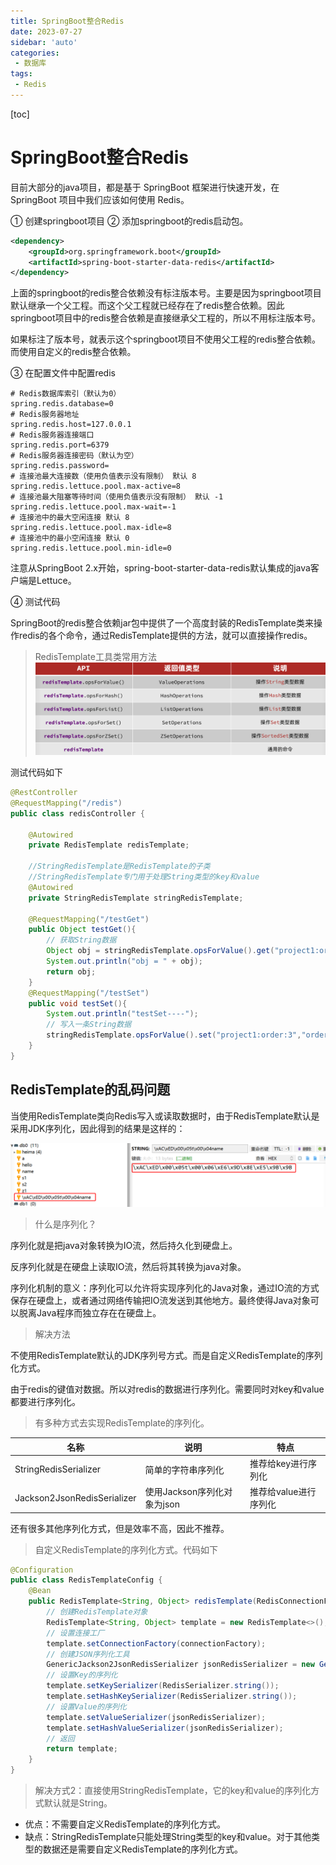 ```yaml
---
title: SpringBoot整合Redis
date: 2023-07-27
sidebar: 'auto'
categories: 
 - 数据库
tags:
 - Redis
---
```


[toc]

# SpringBoot整合Redis

目前大部分的java项目，都是基于 SpringBoot 框架进行快速开发，在  SpringBoot 项目中我们应该如何使用 Redis。

① 创建springboot项目
② 添加springboot的redis启动包。

```xml
<dependency>
    <groupId>org.springframework.boot</groupId>
    <artifactId>spring-boot-starter-data-redis</artifactId>
</dependency>
```

上面的springboot的redis整合依赖没有标注版本号。主要是因为springboot项目默认继承一个父工程。而这个父工程就已经存在了redis整合依赖。因此springboot项目中的redis整合依赖是直接继承父工程的，所以不用标注版本号。

如果标注了版本号，就表示这个springboot项目不使用父工程的redis整合依赖。而使用自定义的redis整合依赖。

③ 在配置文件中配置redis

```properties
# Redis数据库索引（默认为0）
spring.redis.database=0
# Redis服务器地址
spring.redis.host=127.0.0.1
# Redis服务器连接端口
spring.redis.port=6379
# Redis服务器连接密码（默认为空）
spring.redis.password=
# 连接池最大连接数（使用负值表示没有限制） 默认 8
spring.redis.lettuce.pool.max-active=8
# 连接池最大阻塞等待时间（使用负值表示没有限制） 默认 -1
spring.redis.lettuce.pool.max-wait=-1
# 连接池中的最大空闲连接 默认 8
spring.redis.lettuce.pool.max-idle=8
# 连接池中的最小空闲连接 默认 0
spring.redis.lettuce.pool.min-idle=0
```

注意从SpringBoot 2.x开始，spring-boot-starter-data-redis默认集成的java客户端是Lettuce。

④ 测试代码

SpringBoot的redis整合依赖jar包中提供了一个高度封装的RedisTemplate类来操作redis的各个命令，通过RedisTemplate提供的方法，就可以直接操作redis。

> RedisTemplate工具类常用方法
![redis20221011154818.png](../blog_img/redis20221011154818.png)

测试代码如下
```java
@RestController
@RequestMapping("/redis")
public class redisController {

    @Autowired
    private RedisTemplate redisTemplate;

    //StringRedisTemplate是RedisTemplate的子类
    //StringRedisTemplate专门用于处理String类型的key和value
    @Autowired
    private StringRedisTemplate stringRedisTemplate;

    @RequestMapping("/testGet")
    public Object testGet(){
        // 获取String数据
        Object obj = stringRedisTemplate.opsForValue().get("project1:order:3");
        System.out.println("obj = " + obj);
        return obj;
    }
    @RequestMapping("/testSet")
    public void testSet(){
        System.out.println("testSet----");
        // 写入一条String数据
        stringRedisTemplate.opsForValue().set("project1:order:3","order3333");
    }
}
```

## RedisTemplate的乱码问题

当使用RedisTemplate类向Redis写入或读取数据时，由于RedisTemplate默认是采用JDK序列化，因此得到的结果是这样的：

![redis20221011162513.png](../blog_img/redis20221011162513.png)

> 什么是序列化？

序列化就是把java对象转换为IO流，然后持久化到硬盘上。

反序列化就是在硬盘上读取IO流，然后将其转换为java对象。

序列化机制的意义：序列化可以允许将实现序列化的Java对象，通过IO流的方式保存在硬盘上，或者通过网络传输把IO流发送到其他地方。最终使得Java对象可以脱离Java程序而独立存在在硬盘上。

> 解决方法

不使用RedisTemplate默认的JDK序列号方式。而是自定义RedisTemplate的序列化方式。

由于redis的键值对数据。所以对redis的数据进行序列化。需要同时对key和value都要进行序列化。


> 有多种方式去实现RedisTemplate的序列化。

名称 | 说明 | 特点
------------ | ------------- | ------------- 
StringRedisSerializer |	简单的字符串序列化 | 推荐给key进行序列化
Jackson2JsonRedisSerializer	| 使用Jackson序列化对象为json | 推荐给value进行序列化

还有很多其他序列化方式，但是效率不高，因此不推荐。

> 自定义RedisTemplate的序列化方式。代码如下

```java
@Configuration
public class RedisTemplateConfig {
    @Bean
    public RedisTemplate<String, Object> redisTemplate(RedisConnectionFactory connectionFactory){
        // 创建RedisTemplate对象
        RedisTemplate<String, Object> template = new RedisTemplate<>();
        // 设置连接工厂
        template.setConnectionFactory(connectionFactory);
        // 创建JSON序列化工具
        GenericJackson2JsonRedisSerializer jsonRedisSerializer = new GenericJackson2JsonRedisSerializer();
        // 设置Key的序列化
        template.setKeySerializer(RedisSerializer.string());
        template.setHashKeySerializer(RedisSerializer.string());
        // 设置Value的序列化
        template.setValueSerializer(jsonRedisSerializer);
        template.setHashValueSerializer(jsonRedisSerializer);
        // 返回
        return template;
    }
}
```

> 解决方式2：直接使用StringRedisTemplate，它的key和value的序列化方式默认就是String。

- 优点：不需要自定义RedisTemplate的序列化方式。
- 缺点：StringRedisTemplate只能处理String类型的key和value。对于其他类型的数据还是需要自定义RedisTemplate的序列化方式。


